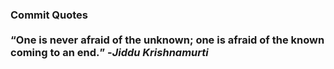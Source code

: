 ### Commit Quotes <br> <br> <q>One is never afraid of the unknown; one is afraid of the known coming to an end.</q> -<em>Jiddu Krishnamurti</em>
